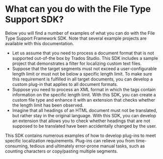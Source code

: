 What can you do with the File Type Support SDK?
====
Below you will find a number of examples of what you can do with the File Type Support Framework SDK. Note that several example projects are available with this documentation.

* Let us assume that you need to process a document format that is not supported out-of-the box by Trados Studio. This SDK includes a sample project that demonstrates a filter for localizing custom text files.
* Suppose that the target segments must not exceed a user-configurable length limit or must not be below a specific length limit. To make sure this requirement is fulfilled in all target documents, you can develop a custom plug-in that applies to all document formats.
* Suppose you need to process an XML format in which the tags contain information on the specific length limit. With this SDK, you can create a custom file type and enhance it with an extension that checks whether the length limit has been observed.
* Imagine that all headings of an HTML document must not be translated, but rather stay in the original language. With this SDK, you can develop an extension that allows you to check whether headings that are not supposed to be translated have been accidentally changed by the user.


This SDK contains numerous examples of how to develop plug-ins to meet specific localization requirements. Plug-ins can relieve you from time-consuming, tedious and ultimately error-prone manual tasks, such as counting characters or copy/pasting multiple segments.